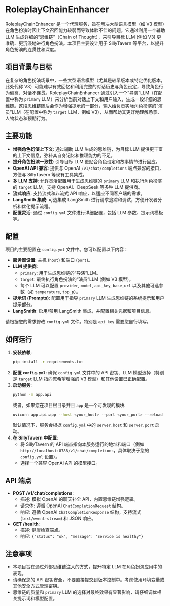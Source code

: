 # RoleplayChainEnhancer

RoleplayChainEnhancer 是一个代理服务，旨在解决大型语言模型（如 V3 模型）在角色扮演时因上下文召回能力较弱而导致体验不佳的问题。它通过利用一个辅助 LLM 生成详细的“思维链”（Chain of Thought），来引导目标 LLM (例如 V3) 更准确、更沉浸地进行角色扮演。本项目主要设计用于 SillyTavern 等平台，以提升角色扮演的连贯性和深度。

## 项目背景与目标

在复杂的角色扮演场景中，一些大型语言模型（尤其是较早版本或特定优化版本，此处代称 V3）可能难以有效回忆和利用完整的对话历史与角色设定，导致角色行为偏离、对话不连贯。RoleplayChainEnhancer 通过引入一个“导演”LLM（在配置中称为 `primary` LLM）来分析当前对话上下文和用户输入，生成一段详细的思维链。这段思维链随后会作为增强提示的一部分，输入给负责实际角色扮演的“演员”LLM（在配置中称为 `target` LLM，例如 V3），从而帮助其更好地理解场景、人物状态和预期行为。

## 主要功能

*   **增强角色扮演上下文**: 通过辅助 LLM 生成的思维链，为目标 LLM 提供更丰富的上下文信息，弥补其自身记忆和推理能力的不足。
*   **提升角色扮演一致性**: 引导目标 LLM 更贴合角色设定和故事情节进行回应。
*   **OpenAI API 兼容**: 提供与 OpenAI `/v1/chat/completions` 端点兼容的接口，方便与 SillyTavern 等现有工具集成。
*   **多 LLM 支持**: 允许灵活配置用于生成思维链的 `primary` LLM 和执行角色扮演的 `target` LLM。支持 OpenAI、DeepSeek 等多种 LLM 提供商。
*   **流式响应**: 支持流式和非流式 API 响应，以适应不同客户端的需求。
*   **LangSmith 集成**: 可选集成 LangSmith 进行请求追踪和调试，方便开发者分析和优化提示流程。
*   **配置灵活**: 通过 `config.yml` 文件进行详细配置，包括 LLM 参数、提示词模板等。

## 配置

项目的主要配置在 `config.yml` 文件中。您可以配置以下内容：

*   **服务器设置**: 主机 (`host`) 和端口 (`port`)。
*   **LLM 提供商**:
    *   `primary`: 用于生成思维链的“导演”LLM。
    *   `target`: 最终执行角色扮演的“演员”LLM (例如 V3 模型)。
    *   每个 LLM 可以配置 `provider`, `model`, `api_key`, `base_url` 以及其他可选参数（如 `temperature`, `top_p`）。
*   **提示词 (Prompts)**: 配置用于指导 `primary` LLM 生成思维链的系统提示和用户提示部分。
*   **LangSmith**: 启用/禁用 LangSmith 集成，并配置相关凭据和项目信息。

请根据您的需求修改 `config.yml` 文件。特别是 `api_key` 需要您自行填写。

## 如何运行

1.  **安装依赖**:
    ```bash
    pip install -r requirements.txt
    ```
2.  **配置 `config.yml`**: 确保 `config.yml` 文件中的 API 密钥、LLM 模型选择（特别是 `target` LLM 指向您希望增强的 V3 模型）和其他设置已正确配置。
3.  **启动服务**:
    ```bash
    python -m app.api
    ```
    或者，如果您在项目根目录并且 `app` 是一个可发现的模块:
    ```bash
    uvicorn app.api:app --host <your_host> --port <your_port> --reload
    ```
    默认情况下，服务会根据 `config.yml` 中的 `server.host` 和 `server.port` 启动。
4.  **在 SillyTavern 中配置**:
    *   将 SillyTavern 的 API 端点指向本服务运行的地址和端口（例如 `http://localhost:8788/v1/chat/completions`，具体取决于您的 `config.yml` 设置）。
    *   选择一个兼容 OpenAI API 的模型接口。

## API 端点

*   **POST /v1/chat/completions**:
    *   描述: 模拟 OpenAI 的聊天补全 API，内置思维链增强逻辑。
    *   请求体: 遵循 OpenAI `ChatCompletionRequest` 结构。
    *   响应: 遵循 OpenAI `ChatCompletionResponse` 结构，支持流式 (`text/event-stream`) 和 JSON 响应。
*   **GET /health**:
    *   描述: 健康检查端点。
    *   响应: `{"status": "ok", "message": "Service is healthy"}`

## 注意事项

*   本项目旨在通过外部思维链注入的方式，提升特定 LLM 在角色扮演应用中的表现。
*   请确保您的 API 密钥安全，不要直接提交到版本控制中。考虑使用环境变量或其他安全方式管理密钥。
*   思维链的质量和 `primary` LLM 的选择对最终效果有显著影响，请仔细调优相关提示词和模型配置。